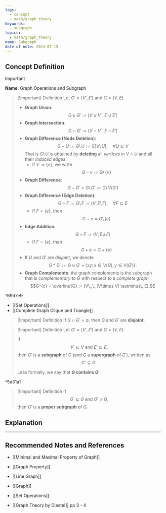 ```yaml
---
tags:
  - concept
  - math/graph_theory
keywords:
  - subgraph
topics:
  - math/graph_theory
name: Subgraph
date of note: 2024-07-15
---
```


## Concept Definition

>[!important]
>**Name**: Graph Operations and Subgraph

>[!important] Definition
>Let $G' = (V', E')$ and $G = (V, E)$.
>- **Graph Union**: $$G \cup G' := \left(V \cup V' \,,\, E \cup E' \right)$$
>- **Graph Intersection**: $$G \cap G' := \left(V \cap V' \,,\, E \cap E' \right)$$
>- **Graph Difference (Node Deletion)**: $$G - U := G \setminus\, U := G[V \setminus\, U], \quad \forall U \subseteq V$$ That is $G \setminus\, U$ is obtained by **deleting** all *vertices* in $V\cap U$ and all their *induced edges*.
>	- If $V := \left\{ v \right\}$, we write $$G - v := G \setminus\, \{v\}$$
>- **Graph Difference**: $$G - G' = G \setminus\, G' := G \setminus\, V(G')$$
>- **Graph Difference (Edge Deletion)**:  $$G - F := G \setminus\, F := (V, E\setminus\,F), \quad \forall F \subseteq E$$
>	- If $F = \{e\}$, then $$G - e = G \setminus\, \left\{ e \right\}$$
>- **Edge Addition**:  $$G + F := (V, E\cup\,F)$$
>	- If $F = \{e\}$, then $$G + e = G + \left\{ e \right\}$$
>- If $G$ and $G'$ are *disjoint*, we denote $$G * G' := G \cup G' + \left\{xy:\, x\in V(G),\, y \in V(G') \right\}.$$
>- **Graph Complements**: the graph complements is the subgraph that is *complementary to* $G$ with respect to a *complete graph* $$G^{c} = \overline{G} := (V\,,\, (V\times V) \setminus\, E).$$

^69d7e9

- [[Set Operations]]
- [[Complete Graph Clique and Triangle]]


>[!important] Definition
>If $G \cap G' = \emptyset$, then $G$ and $G'$ are **disjoint**.

>[!important] Definition
>Let $G' = (V', E')$ and $G = (V, E)$.
>
>If $$V' \subseteq V \text{ and } E' \subseteq E,$$ then $G'$ is a **subgraph** of $G$ (and $G$ a **supergraph** of $G'$), written as $$G' \subseteq G.$$
>
>Less formally, we say that **$G$ contains $G'$**.

^5e31a1

>[!important] Definition
>If $$G' \subseteq G \text{ and } G' \neq G,$$ then $G'$ is a **proper subgraph** of $G$.





## Explanation





-----------
##  Recommended Notes and References


- [[Minimal and Maximal Property of Graph]]
- [[Graph Property]]
- [[Line Graph]]
- [[Graph]]


- [[Set Operations]]

- [[Graph Theory by Diestel]] pp 3 - 4